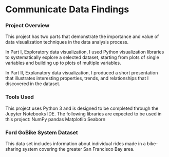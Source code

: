 # Communicate Data Findings


### Project Overview <a name="project_overview"></a>

This project has two parts that demonstrate the importance and value of data visualization techniques in the data analysis process.

In Part I, Exploratory data visualization, I used Python visualization libraries to systematically explore a selected dataset, starting from plots of single variables and building up to plots of multiple variables.

In Part II, Explanatory data visualization, I produced a short presentation that illustrates interesting properties, trends, and relationships that I discovered in the dataset. 

### Tools Used
This project uses Python 3 and is designed to be completed through the Jupyter Notebooks IDE. The following libraries are expected to be used in this project:
NumPy
pandas
Matplotlib
Seaborn

### Ford GoBike System Dataset
 This data set includes information about individual rides made in a bike-sharing system covering the greater San Francisco Bay area.
